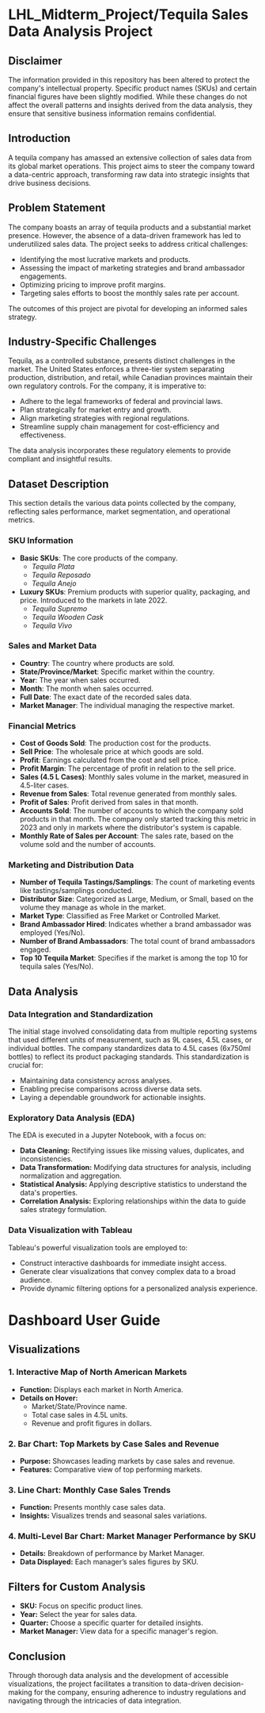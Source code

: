 # LHL_Midterm_Project/Tequila Sales Data Analysis Project

## Disclaimer

The information provided in this repository has been altered to protect the company's intellectual property. Specific product names (SKUs) and certain financial figures have been slightly modified. While these changes do not affect the overall patterns and insights derived from the data analysis, they ensure that sensitive business information remains confidential.

## Introduction

A tequila company has amassed an extensive collection of sales data from its global market operations. This project aims to steer the company toward a data-centric approach, transforming raw data into strategic insights that drive business decisions.

## Problem Statement

The company boasts an array of tequila products and a substantial market presence. However, the absence of a data-driven framework has led to underutilized sales data. The project seeks to address critical challenges:

- Identifying the most lucrative markets and products.
- Assessing the impact of marketing strategies and brand ambassador engagements.
- Optimizing pricing to improve profit margins.
- Targeting sales efforts to boost the monthly sales rate per account.

The outcomes of this project are pivotal for developing an informed sales strategy.

## Industry-Specific Challenges

Tequila, as a controlled substance, presents distinct challenges in the market. The United States enforces a three-tier system separating production, distribution, and retail, while Canadian provinces maintain their own regulatory controls. For the company, it is imperative to:

- Adhere to the legal frameworks of federal and provincial laws.
- Plan strategically for market entry and growth.
- Align marketing strategies with regional regulations.
- Streamline supply chain management for cost-efficiency and effectiveness.

The data analysis incorporates these regulatory elements to provide compliant and insightful results.

## Dataset Description

This section details the various data points collected by the company, reflecting sales performance, market segmentation, and operational metrics.

### SKU Information
- **Basic SKUs**: The core products of the company.
  - *Tequila Plata*
  - *Tequila Reposado*
  - *Tequila Anejo*
- **Luxury SKUs**: Premium products with superior quality, packaging, and price. Introduced to the markets in late 2022.
  - *Tequila Supremo*
  - *Tequila Wooden Cask*
  - *Tequila Vivo*

### Sales and Market Data
- **Country**: The country where products are sold.
- **State/Province/Market**: Specific market within the country.
- **Year**: The year when sales occurred.
- **Month**: The month when sales occurred.
- **Full Date**: The exact date of the recorded sales data.
- **Market Manager**: The individual managing the respective market.

### Financial Metrics
- **Cost of Goods Sold**: The production cost for the products.
- **Sell Price**: The wholesale price at which goods are sold.
- **Profit**: Earnings calculated from the cost and sell price.
- **Profit Margin**: The percentage of profit in relation to the sell price.
- **Sales (4.5 L Cases)**: Monthly sales volume in the market, measured in 4.5-liter cases.
- **Revenue from Sales**: Total revenue generated from monthly sales.
- **Profit of Sales**: Profit derived from sales in that month.
- **Accounts Sold**: The number of accounts to which the company sold products in that month. The company only started tracking this metric in 2023 and only in markets where the distributor's system is capable.
- **Monthly Rate of Sales per Account**: The sales rate, based on the volume sold and the number of accounts.

### Marketing and Distribution Data
- **Number of Tequila Tastings/Samplings**: The count of marketing events like tastings/samplings conducted.
- **Distributor Size**: Categorized as Large, Medium, or Small, based on the volume they manage as whole in the market.
- **Market Type**: Classified as Free Market or Controlled Market.
- **Brand Ambassador Hired**: Indicates whether a brand ambassador was employed (Yes/No).
- **Number of Brand Ambassadors**: The total count of brand ambassadors engaged.
- **Top 10 Tequila Market**: Specifies if the market is among the top 10 for tequila sales (Yes/No).

## Data Analysis

### Data Integration and Standardization

The initial stage involved consolidating data from multiple reporting systems that used different units of measurement, such as 9L cases, 4.5L cases, or individual bottles. The company standardizes data to 4.5L cases (6x750ml bottles) to reflect its product packaging standards. This standardization is crucial for:

- Maintaining data consistency across analyses.
- Enabling precise comparisons across diverse data sets.
- Laying a dependable groundwork for actionable insights.

### Exploratory Data Analysis (EDA)

The EDA is executed in a Jupyter Notebook, with a focus on:

- **Data Cleaning:** Rectifying issues like missing values, duplicates, and inconsistencies.
- **Data Transformation:** Modifying data structures for analysis, including normalization and aggregation.
- **Statistical Analysis:** Applying descriptive statistics to understand the data's properties.
- **Correlation Analysis:** Exploring relationships within the data to guide sales strategy formulation.

### Data Visualization with Tableau

Tableau's powerful visualization tools are employed to:

- Construct interactive dashboards for immediate insight access.
- Generate clear visualizations that convey complex data to a broad audience.
- Provide dynamic filtering options for a personalized analysis experience.

# Dashboard User Guide

## Visualizations

### 1. Interactive Map of North American Markets
- **Function:** Displays each market in North America.
- **Details on Hover:**
  - Market/State/Province name.
  - Total case sales in 4.5L units.
  - Revenue and profit figures in dollars.

### 2. Bar Chart: Top Markets by Case Sales and Revenue
- **Purpose:** Showcases leading markets by case sales and revenue.
- **Features:** Comparative view of top performing markets.

### 3. Line Chart: Monthly Case Sales Trends
- **Function:** Presents monthly case sales data.
- **Insights:** Visualizes trends and seasonal sales variations.

### 4. Multi-Level Bar Chart: Market Manager Performance by SKU
- **Details:** Breakdown of performance by Market Manager.
- **Data Displayed:** Each manager’s sales figures by SKU.

## Filters for Custom Analysis

- **SKU:** Focus on specific product lines.
- **Year:** Select the year for sales data.
- **Quarter:** Choose a specific quarter for detailed insights.
- **Market Manager:** View data for a specific manager's region.

## Conclusion

Through thorough data analysis and the development of accessible visualizations, the project facilitates a transition to data-driven decision-making for the company, ensuring adherence to industry regulations and navigating through the intricacies of data integration.
